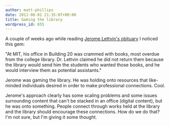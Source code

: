 ```yaml
---
author: matt-phillips
date: 2011-06-01 21:35:07+00:00
title: Gaming the library
wordpress_id: 655
---
```


A couple of weeks ago while reading [Jerome Lettvin's obituary](http://articles.boston.com/2011-05-15/bostonglobe/29546405_1_mit-lsd-debate) I noticed this gem:

"At MIT, his office in Building 20 was crammed with books, most overdue from the college library. Dr. Lettvin claimed he did not return them because the library would send him the students who wanted those books, and he would interview them as potential assistants."

Jerome was gaming the library. He was holding onto resources that like-minded individuals desired in order to make professional connections. Cool.

Jerome's approach clearly has some scaling problems and some issues surrounding content that can't be stacked in an office (digital content), but he was onto something. People connect through works held at the library and the library should encourage these connections. How do we do that? I'm not sure, but I'm giving it some thought.
